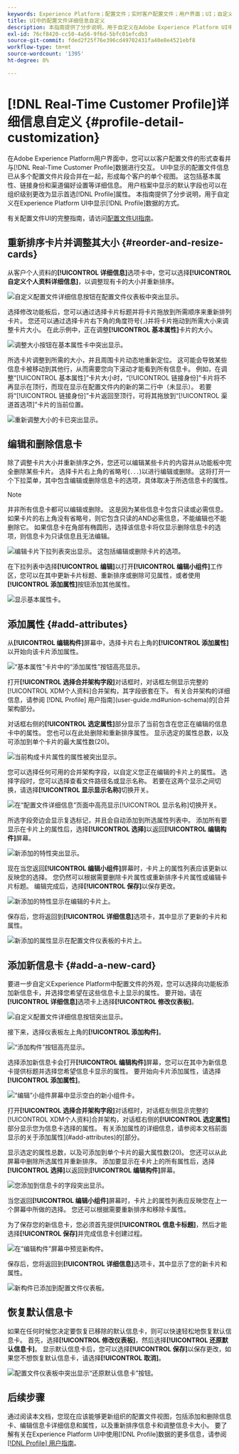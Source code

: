 ```yaml
---
keywords: Experience Platform；配置文件；实时客户配置文件；用户界面；UI；自定义；配置文件详细信息；详细信息
title: UI中的配置文件详细信息自定义
description: 本指南提供了分步说明，用于自定义在Adobe Experience Platform UI中实时客户个人资料数据的显示方式。
exl-id: 76cf8420-cc50-4a56-9f6d-5bfc01efcdb3
source-git-commit: fded2f25f76e396cd49702431fa40e8e4521ebf8
workflow-type: tm+mt
source-wordcount: '1395'
ht-degree: 0%

---
```


# [!DNL Real-Time Customer Profile]详细信息自定义 {#profile-detail-customization}

在Adobe Experience Platform用户界面中，您可以以客户配置文件的形式查看并与[!DNL Real-Time Customer Profile]数据进行交互。 UI中显示的配置文件信息已从多个配置文件片段合并在一起，形成每个客户的单个视图。 这包括基本属性、链接身份和渠道偏好设置等详细信息。 用户档案中显示的默认字段也可以在组织级别更改为显示首选[!DNL Profile]属性。 本指南提供了分步说明，用于自定义在Experience Platform UI中显示[!DNL Profile]数据的方式。

有关配置文件UI的完整指南，请访问[配置文件UI指南](user-guide.md)。

## 重新排序卡片并调整其大小 {#reorder-and-resize-cards}

从客户个人资料的&#x200B;**[!UICONTROL 详细信息]**&#x200B;选项卡中，您可以选择&#x200B;**[!UICONTROL 自定义个人资料详细信息]**，以调整现有卡的大小并重新排序。

![自定义配置文件详细信息按钮在配置文件仪表板中突出显示。](../images/profile-customization/customize-profile-details.png)

选择修改功能板后，您可以通过选择卡片标题并将卡片拖放到所需顺序来重新排列卡片。 您还可以通过选择卡片右下角的角度符号(`⌟`)并将卡片拖动到所需大小来调整卡片大小。 在此示例中，正在调整&#x200B;**[!UICONTROL 基本属性]**&#x200B;卡片的大小。

![调整大小按钮在基本属性卡中突出显示。](../images/profile-customization/resize.png)

所选卡片调整到所需的大小，并且周围卡片动态地重新定位。 这可能会导致某些信息卡被移动到其他行，从而需要您向下滚动才能看到所有信息卡。 例如，在调整“[!UICONTROL 基本属性]”卡片大小时，“[!UICONTROL 链接身份]”卡片将不再显示在顶行，而现在显示在配置文件内的新的第二行中（未显示）。 若要将“[!UICONTROL 链接身份]”卡片返回至顶行，可将其拖放到“[!UICONTROL 渠道首选项]”卡片的当前位置。

![重新调整大小的卡已突出显示。](../images/profile-customization/resized.png)

## 编辑和删除信息卡

除了调整卡片大小并重新排序之外，您还可以编辑某些卡片的内容并从功能板中完全删除某些卡片。 选择卡片右上角的省略号(`...`)以进行编辑或删除。 这将打开一个下拉菜单，其中包含编辑或删除信息卡的选项，具体取决于所选信息卡的属性。

>[!NOTE]
>
>并非所有信息卡都可以编辑或删除。 这是因为某些信息卡包含只读或必需信息。 如果卡片的右上角没有省略号，则它包含只读的AND必需信息，不能编辑也不能删除它。 如果信息卡在角部有椭圆形，选择该信息卡将仅显示删除信息卡的选项，则信息卡为只读信息且无法编辑。

![编辑卡片下拉列表突出显示。 这包括编辑或删除卡片的选项。](../images/profile-customization/edit-card.png)

在下拉列表中选择&#x200B;**[!UICONTROL 编辑]**&#x200B;以打开&#x200B;**[!UICONTROL 编辑小组件]**&#x200B;工作区，您可以在其中更新卡片标题、重新排序或删除可见属性，或者使用&#x200B;**[!UICONTROL 添加属性]**&#x200B;按钮添加其他属性。

![显示基本属性卡。](../images/profile-customization/basic-attributes.png)

## 添加属性 {#add-attributes}

从&#x200B;**[!UICONTROL 编辑构件]**&#x200B;屏幕中，选择卡片右上角的&#x200B;**[!UICONTROL 添加属性]**&#x200B;以开始向该卡片添加属性。

![“基本属性”卡片中的“添加属性”按钮高亮显示。](../images/profile-customization/add-attributes.png)

打开&#x200B;**[!UICONTROL 选择合并架构字段]**&#x200B;对话框时，对话框左侧显示完整的[!UICONTROL XDM个人资料]合并架构，其字段嵌套在下。 有关合并架构的详细信息，请参阅 [!DNL Profile] 用户指南](user-guide.md#union-schema)的[合并架构部分。

对话框右侧的&#x200B;**[!UICONTROL 选定属性]**&#x200B;部分显示了当前包含在您正在编辑的信息卡中的属性。 您也可以在此处删除和重新排序属性。 显示选定的属性总数，以及可添加到单个卡片的最大属性数(20)。

![当前构成卡片属性的属性被突出显示。](../images/profile-customization/select-before.png)

您可以选择任何可用的合并架构字段，以自定义您正在编辑的卡片上的属性。 选择字段时，您可以选择查看文件路径名或显示名称。 若要在这两个显示之间切换，请选择&#x200B;**[!UICONTROL 显示显示名称]**&#x200B;切换开关。

![在“配置文件详细信息”页面中高亮显示[!UICONTROL 显示名称]切换开关。](../images/profile-customization/show-display-names.png)

所选字段旁边会显示复选标记，并且会自动添加到所选属性列表中。 添加所有要显示在卡片上的属性后，选择&#x200B;**[!UICONTROL 选择]**&#x200B;以返回&#x200B;**[!UICONTROL 编辑构件]**&#x200B;屏幕。

![新添加的特性突出显示。](../images/profile-customization/select-after.png)

现在当您返回&#x200B;**[!UICONTROL 编辑小组件]**&#x200B;屏幕时，卡片上的属性列表应该更新以反映您的选择。 您仍然可以根据需要删除卡片属性或重新排序卡片属性或编辑卡片标题。 编辑完成后，选择&#x200B;**[!UICONTROL 保存]**&#x200B;以保存更改。

![新添加的特性显示在编辑的卡片上。](../images/profile-customization/new-attributes.png)

保存后，您将返回到&#x200B;**[!UICONTROL 详细信息]**&#x200B;选项卡，其中显示了更新的卡片和属性。

![新添加的属性显示在配置文件仪表板的卡片上。](../images/profile-customization/added-attributes.png)

## 添加新信息卡 {#add-a-new-card}

要进一步自定义Experience Platform中配置文件的外观，您可以选择向功能板添加新信息卡，并选择您希望在这些信息卡上显示的属性。 要开始，请在&#x200B;**[!UICONTROL 详细信息]**&#x200B;选项卡上选择&#x200B;**[!UICONTROL 修改仪表板]**。

![自定义配置文件详细信息按钮突出显示。](../images/profile-customization/customize-profile-details.png)

接下来，选择仪表板左上角的&#x200B;**[!UICONTROL 添加构件]**。

![“添加构件”按钮高亮显示。](../images/profile-customization/add-widget.png)

选择添加新信息卡会打开&#x200B;**[!UICONTROL 编辑构件]**&#x200B;屏幕，您可以在其中为新信息卡提供标题并选择您希望信息卡显示的属性。 要开始向卡片添加属性，请选择&#x200B;**[!UICONTROL 添加属性]**。

![“编辑”小组件屏幕中显示空白的新小组件卡。](../images/profile-customization/edit-widget.png)

打开&#x200B;**[!UICONTROL 选择合并架构字段]**&#x200B;对话框时，对话框左侧显示完整的[!UICONTROL XDM个人资料]合并架构，对话框右侧的&#x200B;**[!UICONTROL 选定属性]**&#x200B;部分显示您为信息卡选择的属性。 有关添加属性的详细信息，请参阅本文档前面显示的关于添加属性](#add-attributes)的[部分。

显示选定的属性总数，以及可添加到单个卡片的最大属性数(20)。 您还可以从此屏幕中删除所选属性并重新排序。 添加要显示在卡片上的所有属性后，选择&#x200B;**[!UICONTROL 选择]**&#x200B;以返回到&#x200B;**[!UICONTROL 编辑构件]**&#x200B;屏幕。

![您添加到信息卡的字段突出显示。](../images/profile-customization/add-widget-attributes.png)

当您返回&#x200B;**[!UICONTROL 编辑小组件]**&#x200B;屏幕时，卡片上的属性列表应反映您在上一个屏幕中所做的选择。 您还可以根据需要重新排序和移除卡属性。

为了保存您的新信息卡，您必须首先提供&#x200B;**[!UICONTROL 信息卡标题]**，然后才能选择&#x200B;**[!UICONTROL 保存]**&#x200B;并完成信息卡创建过程。

![在“编辑构件”屏幕中预览新构件。](../images/profile-customization/new-widget.png)

保存后，您将返回到&#x200B;**[!UICONTROL 详细信息]**&#x200B;选项卡，其中显示了您的新卡片和属性。

![新构件已添加到配置文件仪表板。](../images/profile-customization/added-widget.png)

## 恢复默认信息卡

如果在任何时候您决定要恢复已移除的默认信息卡，则可以快速轻松地恢复默认信息卡。 首先，选择&#x200B;**[!UICONTROL 修改仪表板]**，然后选择&#x200B;**[!UICONTROL 还原默认信息卡]**。 显示默认信息卡后，您可以选择&#x200B;**[!UICONTROL 保存]**&#x200B;以保存更改，如果您不想恢复默认信息卡，请选择&#x200B;**[!UICONTROL 取消]**。

![配置文件仪表板中突出显示“还原默认信息卡”按钮。](../images/profile-customization/restore-default.png)

## 后续步骤

通过阅读本文档，您现在应该能够更新组织的配置文件视图，包括添加和删除信息卡、编辑信息卡详细信息和属性，以及重新排序信息卡和调整信息卡大小。 要了解有关在Experience Platform UI中使用[!DNL Profile]数据的更多信息，请参阅[[!DNL Profile] 用户指南](user-guide.md)。
